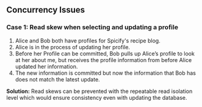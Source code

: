## Concurrency Issues

### Case 1: Read skew when selecting and updating a profile
1. Alice and Bob both have profiles for Spicify's recipe blog.
2. Alice is in the process of updating her profile.
3. Before her Profile can be committed, Bob pulls up Alice’s profile to look at her about me, but receives the profile information from before Alice updated her information. 
4. The new information is committed but now the information that Bob has does not match the latest update.

**Solution:** Read skews can be prevented with the repeatable read isolation level which would ensure consistency even with updating the database.
